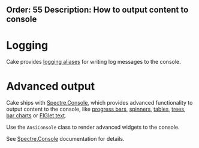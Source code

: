 Order: 55
Description: How to output content to console
---

# Logging

Cake provides [logging aliases] for writing log messages to the console.

[Logging aliases]: /dsl/logging/

# Advanced output

Cake ships with [Spectre.Console], which provides advanced functionality to output content to the console,
like [progress bars], [spinners], [tables], [trees], [bar charts] or [FIGlet text].

Use the `AnsiConsole` class to render advanced widgets to the console.

See [Spectre.Console] documentation for details.

[Spectre.Console]: https://spectreconsole.net/
[progress bars]: https://spectreconsole.net/live/progress
[spinners]: https://spectreconsole.net/live/status
[tables]: https://spectreconsole.net/widgets/table
[trees]: https://spectreconsole.net/widgets/tree
[bar charts]: https://spectreconsole.net/widgets/barchart
[FIGlet text]: https://spectreconsole.net/widgets/figlet
